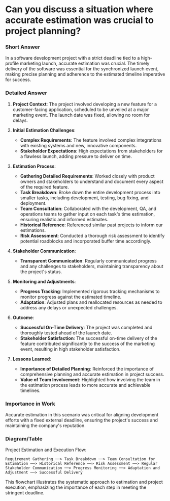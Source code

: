 # Can you discuss a situation where accurate estimation was crucial to project planning?

### Short Answer
In a software development project with a strict deadline tied to a high-profile marketing launch, accurate estimation was crucial. The timely delivery of the software was essential for the synchronized launch event, making precise planning and adherence to the estimated timeline imperative for success.

### Detailed Answer
1. **Project Context**: The project involved developing a new feature for a customer-facing application, scheduled to be unveiled at a major marketing event. The launch date was fixed, allowing no room for delays.

2. **Initial Estimation Challenges**:
    - **Complex Requirements**: The feature involved complex integrations with existing systems and new, innovative components.
    - **Stakeholder Expectations**: High expectations from stakeholders for a flawless launch, adding pressure to deliver on time.

3. **Estimation Process**:
    - **Gathering Detailed Requirements**: Worked closely with product owners and stakeholders to understand and document every aspect of the required feature.
    - **Task Breakdown**: Broke down the entire development process into smaller tasks, including development, testing, bug fixing, and deployment.
    - **Team Consultation**: Collaborated with the development, QA, and operations teams to gather input on each task's time estimation, ensuring realistic and informed estimates.
    - **Historical Reference**: Referenced similar past projects to inform our estimations.
    - **Risk Assessment**: Conducted a thorough risk assessment to identify potential roadblocks and incorporated buffer time accordingly.

4. **Stakeholder Communication**:
    - **Transparent Communication**: Regularly communicated progress and any challenges to stakeholders, maintaining transparency about the project's status.

5. **Monitoring and Adjustments**:
    - **Progress Tracking**: Implemented rigorous tracking mechanisms to monitor progress against the estimated timeline.
    - **Adaptation**: Adjusted plans and reallocated resources as needed to address any delays or unexpected challenges.

6. **Outcome**:
    - **Successful On-Time Delivery**: The project was completed and thoroughly tested ahead of the launch date.
    - **Stakeholder Satisfaction**: The successful on-time delivery of the feature contributed significantly to the success of the marketing event, resulting in high stakeholder satisfaction.

7. **Lessons Learned**:
    - **Importance of Detailed Planning**: Reinforced the importance of comprehensive planning and accurate estimation in project success.
    - **Value of Team Involvement**: Highlighted how involving the team in the estimation process leads to more accurate and achievable timelines.

### Importance in Work
Accurate estimation in this scenario was critical for aligning development efforts with a fixed external deadline, ensuring the project's success and maintaining the company's reputation.

### Diagram/Table
Project Estimation and Execution Flow:

```plaintext
Requirement Gathering ──> Task Breakdown ──> Team Consultation for Estimation ──> Historical Reference ──> Risk Assessment ──> Regular Stakeholder Communication ──> Progress Monitoring ──> Adaptation and Adjustment ──> Successful Delivery
```

This flowchart illustrates the systematic approach to estimation and project execution, emphasizing the importance of each step in meeting the stringent deadline.